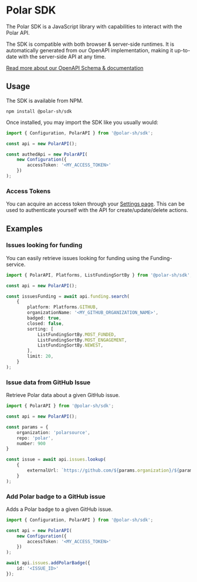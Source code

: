 # Polar SDK

The Polar SDK is a JavaScript library with capabilities to interact with the Polar API. 

The SDK is compatible with both browser & server-side runtimes. It is automatically generated from our OpenAPI implementation, making it up-to-date with the server-side API at any time.

[Read more about our OpenAPI Schema & documentation](https://docs.polar.sh/api)


## Usage

The SDK is available from NPM.

`npm install @polar-sh/sdk`

Once installed, you may import the SDK like you usually would:

```typescript
import { Configuration, PolarAPI } from '@polar-sh/sdk';

const api = new PolarAPI();

const authedApi = new PolarAPI(
    new Configuration({
        accessToken: '<MY_ACCESS_TOKEN>'
    })
);
```

### Access Tokens

You can acquire an access token through your [Settings page](https://polar.sh/settings). This can be used to authenticate yourself with the API for create/update/delete actions.

## Examples

### Issues looking for funding

You can easily retrieve issues looking for funding using the Funding-service.

```typescript
import { PolarAPI, Platforms, ListFundingSortBy } from '@polar-sh/sdk';

const api = new PolarAPI();

const issuesFunding = await api.funding.search(
    {
        platform: Platforms.GITHUB,
        organizationName: '<MY_GITHUB_ORGANIZATION_NAME>',
        badged: true,
        closed: false,
        sorting: [
            ListFundingSortBy.MOST_FUNDED,
            ListFundingSortBy.MOST_ENGAGEMENT,
            ListFundingSortBy.NEWEST,
        ],
        limit: 20,
    }
);

```

### Issue data from GitHub Issue

Retrieve Polar data about a given GitHub issue.

```typescript
import { PolarAPI } from '@polar-sh/sdk';

const api = new PolarAPI();

const params = {
    organization: 'polarsource',
    repo: 'polar',
    number: 900
}

const issue = await api.issues.lookup(
    {
        externalUrl: `https://github.com/${params.organization}/${params.repo}/issues/${params.number}`,
    }
);
```

### Add Polar badge to a GitHub issue

Adds a Polar badge to a given GitHub issue.

```typescript
import { Configuration, PolarAPI } from '@polar-sh/sdk';

const api = new PolarAPI(
    new Configuration({
        accessToken: '<MY_ACCESS_TOKEN>'
    })
);

await api.issues.addPolarBadge({
    id: '<ISSUE_ID>'
});
```